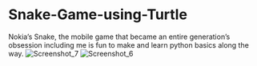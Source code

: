 # Snake-Game-using-Turtle
Nokia’s Snake, the mobile game that became an entire generation’s obsession including me is fun to make and learn python basics along the way.
![Screenshot_7](https://user-images.githubusercontent.com/104861164/210170990-c96c4e3c-e6ae-4ab9-b8b7-0e3e7a970315.png)
![Screenshot_6](https://user-images.githubusercontent.com/104861164/210170991-196bfd90-718f-4d73-a3e9-526a98cd8922.png)
